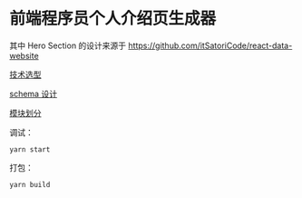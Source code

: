 # 前端程序员个人介绍页生成器

其中 Hero Section 的设计来源于 https://github.com/itSatoriCode/react-data-website

[技术选型](https://github.com/Flower-F/fe-intro-generator/blob/master/docs/技术选型.md)

[schema 设计](https://github.com/Flower-F/fe-intro-generator/blob/master/docs/schema%20%E8%AE%BE%E8%AE%A1.md)

[模块划分](https://github.com/Flower-F/fe-intro-generator/blob/master/docs/模块划分.md)

调试：

```
yarn start
```

打包：

```
yarn build
```
